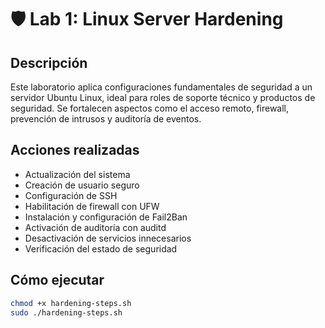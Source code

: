# 🛡️ Lab 1: Linux Server Hardening

## Descripción
Este laboratorio aplica configuraciones fundamentales de seguridad a un servidor Ubuntu Linux, ideal para roles de soporte técnico y productos de seguridad. Se fortalecen aspectos como el acceso remoto, firewall, prevención de intrusos y auditoría de eventos.

## Acciones realizadas
- Actualización del sistema
- Creación de usuario seguro
- Configuración de SSH
- Habilitación de firewall con UFW
- Instalación y configuración de Fail2Ban
- Activación de auditoría con auditd
- Desactivación de servicios innecesarios
- Verificación del estado de seguridad

## Cómo ejecutar
```bash
chmod +x hardening-steps.sh
sudo ./hardening-steps.sh
